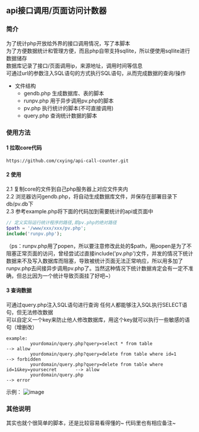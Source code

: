 ## api接口调用/页面访问计数器
### 简介
为了统计php开放给外界的接口调用情况，写了本脚本  
为了方便数据统计和管理方便，而且php自带支持sqllite，所以便使用sqllite进行数据储存  
数据库记录了接口/页面调用ip，来源地址，调用时间等信息  
可通过url的参数注入SQL语句的方式执行SQL语句，从而完成数据的查询/操作  

- 文件结构
  - gendb.php    生成数据库、表的脚本
  - runpv.php    用于异步调用pv.php的脚本
  - pv.php       执行统计的脚本(不可直接调用)
  - query.php    查询统计数据的脚本

### 使用方法
#### 1 拉取core代码
```
https://github.com/cxying/api-call-counter.git
```
#### 2 使用
2.1 复制core的文件到自己php服务器上对应文件夹内  
2.2 浏览器访问gendb.php，将自动生成数据库文件，并保存在部署目录下db/pv.db下  
2.3 参考example.php将下面的代码加到需要统计的api或页面中  
```php
// 定义实际运行统计程序的路径,即pv.php的绝对路径
$path = '/www/xxx/xxx/pv.php';  
include('runpv.php');
```
（ps：runpv.php用了popen，所以要注意修改此处的$path，用popen是为了不阻塞正常页面的访问，曾经尝试过直接include('pv.php')文件，并发的情况下统计数据来不及写入数据库而阻塞，导致被统计页面无法正常响应，所以用多加了runpv.php去间接异步调用pv.php了。当然这种情况下统计数据肯定会有一定不准确，但总比因为一个统计导致页面挂了好吧~）

#### 3 查询数据
可通过query.php注入SQL语句进行查询
任何人都能够注入SQL执行SELECT语句，但无法修改数据  
可以自定义一个key来防止他人修改数据库，用这个key就可以执行一些敏感的语句（增删改）
```
example: 
         yourdomain/query.php?query=select * from table                               --> allow
         yourdomain/query.php?query=delete from table where id=1                      --> forbidden
         yourdomain/query.php?query=delete from table where id=1&key=yoursecret       --> allow
         yourdomain/query.php                                                         --> error
```
示例：
![image](https://user-images.githubusercontent.com/46587259/81475620-f5a44580-923f-11ea-992c-1ab3ab52490a.png)
### 其他说明
其实也就个很简单的脚本，还是比较容易看得懂的~ 代码里也有相应备注~
